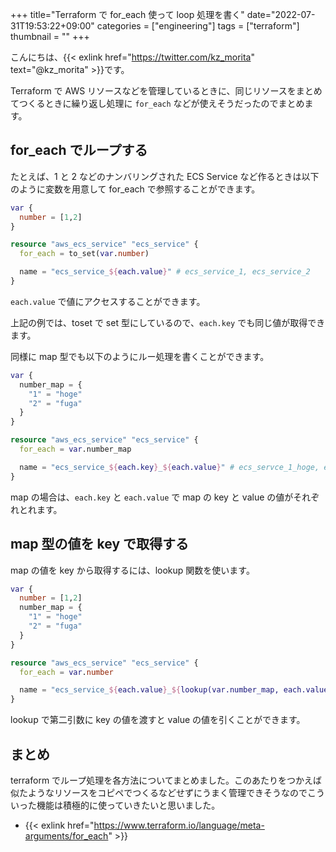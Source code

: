 +++
title="Terraform で for_each 使って loop 処理を書く"
date="2022-07-31T19:53:22+09:00"
categories = ["engineering"]
tags = ["terraform"]
thumbnail = ""
+++

こんにちは、{{< exlink href="https://twitter.com/kz_morita" text="@kz_morita" >}}です。

Terraform で AWS リソースなどを管理しているときに、同じリソースをまとめてつくるときに繰り返し処理に `for_each` などが使えそうだったのでまとめます。

## for_each でループする

たとえば、1 と 2 などのナンバリングされた ECS Service など作るときは以下のように変数を用意して for_each で参照することができます。

```tf
var {
  number = [1,2]
}

resource "aws_ecs_service" "ecs_service" {
  for_each = to_set(var.number)

  name = "ecs_service_${each.value}" # ecs_service_1, ecs_service_2
}
```

`each.value` で値にアクセスすることができます。

上記の例では、toset で set 型にしているので、`each.key` でも同じ値が取得できます。

同様に map 型でも以下のようにルー処理を書くことができます。

```tf
var {
  number_map = {
    "1" = "hoge"
    "2" = "fuga"
  }
}

resource "aws_ecs_service" "ecs_service" {
  for_each = var.number_map

  name = "ecs_service_${each.key}_${each.value}" # ecs_servce_1_hoge, ecs_service_2_fuga
}
```

map の場合は、`each.key` と `each.value` で map の key と value の値がそれぞれとれます。

## map 型の値を key で取得する

map の値を key から取得するには、lookup 関数を使います。

```tf
var {
  number = [1,2]
  number_map = {
    "1" = "hoge"
    "2" = "fuga"
  }
}

resource "aws_ecs_service" "ecs_service" {
  for_each = var.number

  name = "ecs_service_${each.value}_${lookup(var.number_map, each.value)}" # ecs_servce_1_hoge, ecs_service_2_fuga
}
```

lookup で第二引数に key の値を渡すと value の値を引くことができます。

## まとめ

terraform でループ処理を各方法についてまとめました。このあたりをつかえば似たようなリソースをコピペでつくるなどせずにうまく管理できそうなのでこういった機能は積極的に使っていきたいと思いました。

- {{< exlink href="https://www.terraform.io/language/meta-arguments/for_each" >}}


